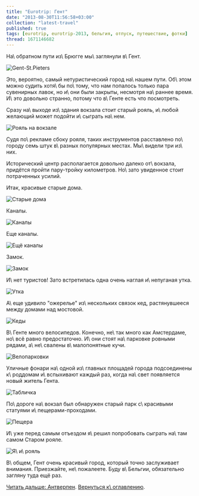 ```yaml
---
title: "Eurotrip: Гент"
date: "2013-08-30T11:56:58+03:00"
collection: "latest-travel"
published: true
tags: [eurotrip, eurotrip-2013, бельгия, отпуск, путешествие, фотки]
thread: 1671146682
---
```


На\ обратном пути из\ Брюгге мы\ заглянули в\ Гент.

![Gent-St.Pieters](/images/travel/2013-08-eurotrip/ghent-welcome.jpg "Gent-St.Pieters")

Это, вероятно, самый нетуристический город на\ нашем пути. Об\ этом можно судить хотя\ бы по\ тому, что нам попалось
только пара сувенирных лавок, но и\ они были закрыты, несмотря на\ раннее время. И\ это довольно странно, потому что
в\ Генте есть что посмотреть.

Сразу на\ выходе из\ здания вокзала стоит старый рояль, и\ любой желающий может подойти и\ сыграть на\ нем.

![Рояль на вокзале](/images/travel/2013-08-eurotrip/ghent-grand-piano.jpg "Рояль на вокзале")

Судя по\ рекламе сбоку рояля, таких инструментов расставлено по\ городу семь штук в\ разных популярных местах.
Мы\ видели три из\ них.

Исторический центр располагается довольно далеко от\ вокзала, придётся пройти пару-тройку километров. Но\ зато
увиденное стоит потраченных усилий.

Итак, красивые старые дома. 

![Старые дома](/images/travel/2013-08-eurotrip/ghent-houses.jpg "Старые дома")

Каналы. 

![Каналы](/images/travel/2013-08-eurotrip/ghent-channel-1.jpg "Каналы")

Еще каналы. 

![Ещё каналы](/images/travel/2013-08-eurotrip/ghent-channel-2.jpg "Ещё каналы")

Замок. 

![Замок](/images/travel/2013-08-eurotrip/ghent-castle.jpg "Замок")

И\ нет туристов! Зато встретилась одна очень наглая и\ непуганая утка.

![Утка](/images/travel/2013-08-eurotrip/ghent-duck.jpg "Утка")

А\ еще удивило "ожерелье" из\ нескольких связок кед, растянувшееся между домами над мостовой.

![Кеды](/images/travel/2013-08-eurotrip/ghent-shoes.jpg "Кеды")

В\ Генте много велосипедов. Конечно, не\ так много как Амстердаме, но\ всё равно предостаточно. И\ они стоят
на\ парковке ровными рядами, а\ не\ свалены в\ малопонятные кучи.

![Велопарковки](/images/travel/2013-08-eurotrip/ghent-veloparking.jpg "Велопарковки")

Уличные фонари на\ одной из\ главных площадей города подсоединены к\ роддомам и\ вспыхивают каждый раз, когда на\ свет
появляется новый житель Гента.

![Табличка](/images/travel/2013-08-eurotrip/ghent-newborn.jpg "Табличка")

По\ дороге на\ вокзал был обнаружен старый парк с\ красивыми статуями и\ пещерами-проходами.

![Пещера](/images/travel/2013-08-eurotrip/ghent-park-tonnel.jpg "Пещера")

И\ уже перед самым отъездом я\ решил попробовать сыграть на\ там самом Старом рояле.

![Я\ и\ рояль](/images/travel/2013-08-eurotrip/ghent-me-and-piano.jpg "Я и рояль")

В\ общем, Гент очень красивый город, который точно заслуживает внимания. Приезжайте, не\ пожалеете. Буду в\ Бельгии,
обязательно загляну туда ещё раз.

[Читать дальше: Антверпен](/post/eurotrip-antwerpen/). [Вернуться к\ оглавлению](/post/eurotrip-2013/).
